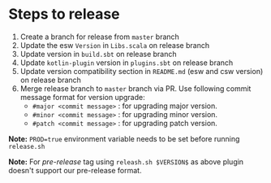 # Steps to release

1. Create a branch for release from `master` branch
2. Update the esw `Version` in `Libs.scala` on release branch
3. Update version in `build.sbt` on release branch
4. Update `kotlin-plugin` version in `plugins.sbt` on release branch
5. Update version compatibility section in `README.md` (esw and csw version) on release branch
6. Merge release branch to `master` branch via PR. Use following commit message format for version upgrade:
    - `#major <commit message>`  : for upgrading major version.
    - `#minor <commit message>`  : for upgrading minor version. 
    - `#patch <commit message>`  : for upgrading patch version. 

**Note:** `PROD=true` environment variable needs to be set before running `release.sh`

**Note:** For *pre-release* tag using `releash.sh $VERSION$` as above plugin doesn't support our pre-release format.
    
